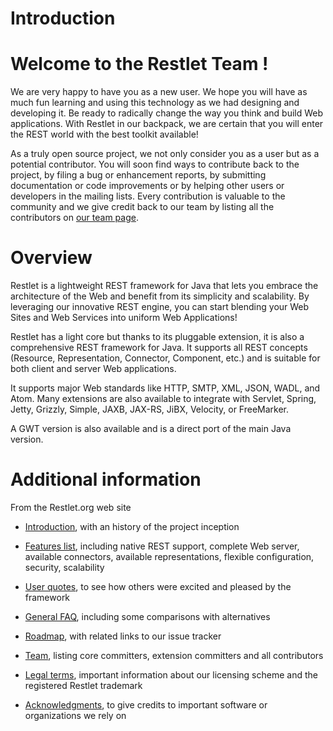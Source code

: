 Introduction
============

Welcome to the Restlet Team !
=============================

We are very happy to have you as a new user. We hope you will have as
much fun learning and using this technology as we had designing and
developing it. Be ready to radically change the way you think and build
Web applications. With Restlet in our backpack, we are certain that you
will enter the REST world with the best toolkit available!

As a truly open source project, we not only consider you as a user but
as a potential contributor. You will soon find ways to contribute back
to the project, by filing a bug or enhancement reports, by submitting
documentation or code improvements or by helping other users or
developers in the mailing lists. Every contribution is valuable to the
community and we give credit back to our team by listing all the
contributors on [our team
page](http://web.archive.org/web/20120104202328/http://www.restlet.org/about/team).

Overview
========

Restlet is a lightweight REST framework for Java that lets you embrace
the architecture of the Web and benefit from its simplicity and
scalability. By leveraging our innovative REST engine, you can start
blending your Web Sites and Web Services into uniform Web Applications!

Restlet has a light core but thanks to its pluggable extension, it is
also a comprehensive REST framework for Java. It supports all REST
concepts (Resource, Representation, Connector, Component, etc.) and is
suitable for both client and server Web applications.

It supports major Web standards like HTTP, SMTP, XML, JSON, WADL, and
Atom. Many extensions are also available to integrate with Servlet,
Spring, Jetty, Grizzly, Simple, JAXB, JAX-RS, JiBX, Velocity, or
FreeMarker.

A GWT version is also available and is a direct port of the main Java
version.

Additional information
======================

From the Restlet.org web site

-   [Introduction](http://web.archive.org/web/20120104202328/http://www.restlet.org/about/introduction),
    with an history of the project inception
-   [Features
    list](http://web.archive.org/web/20120104202328/http://www.restlet.org/about/features),
    including native REST support, complete Web server, available
    connectors, available representations, flexible configuration,
    security, scalability
-   [User
    quotes](http://web.archive.org/web/20120104202328/http://www.restlet.org/about/quotes),
    to see how others were excited and pleased by the framework
-   [General
    FAQ](http://web.archive.org/web/20120104202328/http://www.restlet.org/about/faq),
    including some comparisons with alternatives

-   [Roadmap](http://web.archive.org/web/20120104202328/http://www.restlet.org/about/roadmap),
    with related links to our issue tracker
-   [Team](http://web.archive.org/web/20120104202328/http://www.restlet.org/about/team),
    listing core committers, extension committers and all contributors
-   [Legal
    terms](http://web.archive.org/web/20120104202328/http://www.restlet.org/about/legal),
    important information about our licensing scheme and the registered
    Restlet trademark
-   [Acknowledgments](http://web.archive.org/web/20120104202328/http://www.restlet.org/about/acknowledgments),
    to give credits to important software or organizations we rely on

